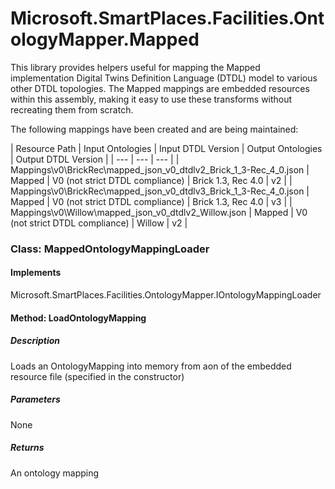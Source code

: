 # Microsoft.SmartPlaces.Facilities.OntologyMapper.Mapped

This library provides helpers useful for mapping the Mapped implementation Digital Twins Definition Language (DTDL) model to various other DTDL topologies. The Mapped mappings are embedded resources within this assembly, making it easy to use these transforms without recreating them from scratch.

The following mappings have been created and are being maintained:

| Resource Path | Input Ontologies | Input DTDL Version | Output Ontologies | Output DTDL Version |
| --- | --- | --- |
| Mappings\v0\BrickRec\mapped_json_v0_dtdlv2_Brick_1_3-Rec_4_0.json | Mapped | V0 (not strict DTDL compliance) | Brick 1.3, Rec 4.0 | v2 |
| Mappings\v0\BrickRec\mapped_json_v0_dtdlv3_Brick_1_3-Rec_4_0.json | Mapped | V0 (not strict DTDL compliance) | Brick 1.3, Rec 4.0 | v3 |
| Mappings\v0\Willow\mapped_json_v0_dtdlv2_Willow.json | Mapped | V0 (not strict DTDL compliance) | Willow | v2 |

### Class: MappedOntologyMappingLoader 

#### Implements

Microsoft.SmartPlaces.Facilities.OntologyMapper.IOntologyMappingLoader

#### Method: LoadOntologyMapping

##### Description

Loads an OntologyMapping into memory from aon of the embedded resource file (specified in the constructor)

##### Parameters

None

##### Returns

An ontology mapping

